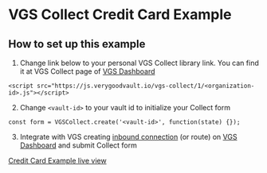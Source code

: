 # VGS Collect Credit Card Example

## How to set up this example

1. Change link below to your personal VGS Collect library link. You can find it at VGS Collect page of [VGS Dashboard](https://dashboard.verygoodsecurity.com/)

```<script src="https://js.verygoodvault.io/vgs-collect/1/<organization-id>.js"></script>```

2. Change `<vault-id>` to your vault id to initialize your Collect form

```const form = VGSCollect.create('<vault-id>', function(state) {});```

3. Integrate with VGS creating [inbound connection](https://www.verygoodsecurity.com/docs/getting-started#securing-your-inbound-connection) (or route) on [VGS Dashboard](https://dashboard.verygoodsecurity.com/) and submit Collect form


[Credit Card Example live view](https://verygoodsecurity.github.io/vgs-collect-examples/#credit-card-example)